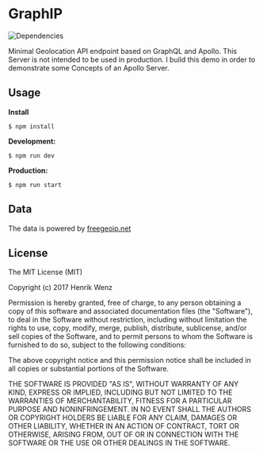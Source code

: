 # GraphIP

![Dependencies](https://img.shields.io/david/HaNdTriX/GraphIP.svg)

Minimal Geolocation API endpoint based on GraphQL and Apollo.
This Server is not intended to be used in production. I build this demo in order to demonstrate some Concepts of an Apollo Server.

## Usage

**Install**

    $ npm install

**Development:**

    $ npm run dev

**Production:**

    $ npm run start

## Data

The data is powered by [freegeoip.net](https://freegeoip.net)

## License 

The MIT License (MIT)

Copyright (c) 2017 Henrik Wenz

Permission is hereby granted, free of charge, to any person obtaining a copy of this software and associated documentation files (the "Software"), to deal in the Software without restriction, including without limitation the rights to use, copy, modify, merge, publish, distribute, sublicense, and/or sell copies of the Software, and to permit persons to whom the Software is furnished to do so, subject to the following conditions:

The above copyright notice and this permission notice shall be included in all copies or substantial portions of the Software.

THE SOFTWARE IS PROVIDED "AS IS", WITHOUT WARRANTY OF ANY KIND, EXPRESS OR IMPLIED, INCLUDING BUT NOT LIMITED TO THE WARRANTIES OF MERCHANTABILITY, FITNESS FOR A PARTICULAR PURPOSE AND NONINFRINGEMENT. IN NO EVENT SHALL THE AUTHORS OR COPYRIGHT HOLDERS BE LIABLE FOR ANY CLAIM, DAMAGES OR OTHER LIABILITY, WHETHER IN AN ACTION OF CONTRACT, TORT OR OTHERWISE, ARISING FROM, OUT OF OR IN CONNECTION WITH THE SOFTWARE OR THE USE OR OTHER DEALINGS IN THE SOFTWARE.
